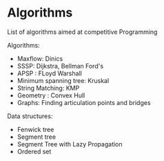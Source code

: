 # Algorithms
List of algorithms aimed at competitive Programming  
  
Algorithms:  
- Maxflow: Dinics  
- SSSP: Dijkstra, Bellman Ford's  
- APSP : FLoyd Warshall
- Minimum spanning tree: Kruskal  
- String Matching: KMP  
- Geometry : Convex Hull
- Graphs: Finding articulation points and bridges  

Data structures:  
- Fenwick tree  
- Segment tree  
- Segment Tree with Lazy Propagation
- Ordered set  

